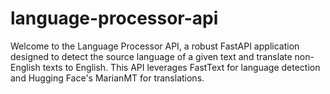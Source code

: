 # language-processor-api
Welcome to the Language Processor API, a robust FastAPI application designed to detect the source language of a given text and translate non-English texts to English. This API leverages FastText for language detection and Hugging Face's MarianMT for translations.
